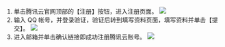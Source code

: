 1. 单击腾讯云官网顶部的【注册】按钮，进入注册页面。
![](https://main.qcloudimg.com/raw/6d8bfb9017833def57edc07ae2f9b580.png)
2. 输入 QQ 帐号，并登录验证，验证后转到填写资料页面，填写资料并单击【提交】。
![](https://main.qcloudimg.com/raw/119cacb72b069c2f87316fa5f2b036b6.png)
3. 进入邮箱并单击确认链接即成功注册腾讯云账号。
![](https://main.qcloudimg.com/raw/18a8f5e9f1d350dc750f631fe96a5db1.png)

